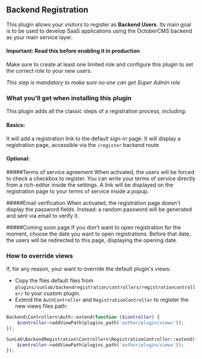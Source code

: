 ## Backend Registration
This plugin allows your visitors to register as **Backend Users**.
Its main goal is to be used to develop SaaS applications using the OctoberCMS backend as your main service layer.

#### Important: Read this before enabling it in production
Make sure to create at least one limited role and configure this plugin to set the correct role to your new users.

_This step is mandatory to make sure no one can get Super Admin role_

### What you'll get when installing this plugin
This plugin adds all the classic steps of a registration process, including:
#### Basics:
It will add a registration link to the default sign-in page.
It will display a registration page, accessible via the `/register` backend route

#### Optional:
#####Terms of service agreement
When activated, the users will be forced to check a checkbox to register.
You can write your terms of service directly from a rich-editor inside the settings.
A link will be displayed on the registration page to your terms of service inside a popup.

#####Email verification
When activated, the registration page doesn't display the password fields.
Instead: a random password will be generated and sent via email to verify it.

#####Coming soon page
If you don't want to open registration for the moment, choose the date you want to open registrations.
Before that date, the users will be redirected to this page, displaying the opening date.


### How to override views
If, for any reason, your want to override the default plugin's views:
- Copy the files default files from `plugins/sunlab/backendregistration/controllers/registrationcontroller/` to your custom plugin.
- Extend the `AuthController` and `RegistrationController` to register the new views files path:

```php
Backend\Controllers\Auth::extend(function ($controller) {
    $controller->addViewPath(plugins_path('author/plugin/views'));
});

SunLab\BackendRegistration\Controllers\RegistrationController::extend(function ($controller) {
    $controller->addViewPath(plugins_path('author/plugin/views'));
});
```
